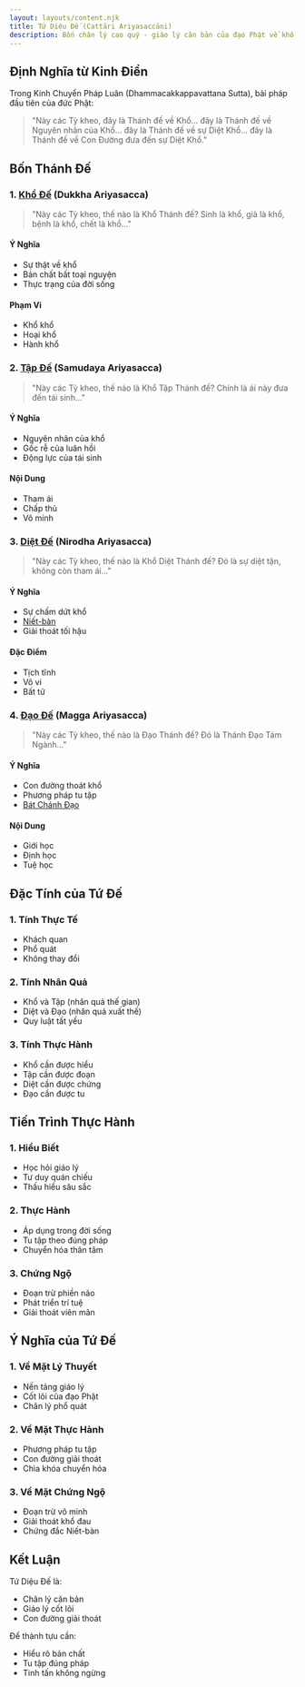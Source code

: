 ```yaml
---
layout: layouts/content.njk
title: Tứ Diệu Đế (Cattāri Ariyasaccāni)
description: Bốn chân lý cao quý - giáo lý căn bản của đạo Phật về khổ và con đường thoát khổ
---
```


## Định Nghĩa từ Kinh Điển

Trong Kinh Chuyển Pháp Luân (Dhammacakkappavattana Sutta), bài pháp đầu tiên của đức Phật:

> "Này các Tỳ kheo, đây là Thánh đế về Khổ... đây là Thánh đế về Nguyên nhân của Khổ... đây là Thánh đế về sự Diệt Khổ... đây là Thánh đế về Con Đường đưa đến sự Diệt Khổ."

## Bốn Thánh Đế

### 1. [Khổ Đế](/content/kho-de/) (Dukkha Ariyasacca)
> "Này các Tỳ kheo, thế nào là Khổ Thánh đế? Sinh là khổ, già là khổ, bệnh là khổ, chết là khổ..."

#### Ý Nghĩa
- Sự thật về khổ
- Bản chất bất toại nguyện
- Thực trạng của đời sống

#### Phạm Vi
- Khổ khổ
- Hoại khổ
- Hành khổ

### 2. [Tập Đế](/content/tap-de/) (Samudaya Ariyasacca)
> "Này các Tỳ kheo, thế nào là Khổ Tập Thánh đế? Chính là ái này đưa đến tái sinh..."

#### Ý Nghĩa
- Nguyên nhân của khổ
- Gốc rễ của luân hồi
- Động lực của tái sinh

#### Nội Dung
- Tham ái
- Chấp thủ
- Vô minh

### 3. [Diệt Đế](/content/diet-de/) (Nirodha Ariyasacca)
> "Này các Tỳ kheo, thế nào là Khổ Diệt Thánh đế? Đó là sự diệt tận, không còn tham ái..."

#### Ý Nghĩa
- Sự chấm dứt khổ
- [Niết-bàn](/content/niet-ban/)
- Giải thoát tối hậu

#### Đặc Điểm
- Tịch tĩnh
- Vô vi
- Bất tử

### 4. [Đạo Đế](/content/bat-chanh-dao/) (Magga Ariyasacca)
> "Này các Tỳ kheo, thế nào là Đạo Thánh đế? Đó là Thánh Đạo Tám Ngành..."

#### Ý Nghĩa
- Con đường thoát khổ
- Phương pháp tu tập
- [Bát Chánh Đạo](/content/bat-chanh-dao/)

#### Nội Dung
- Giới học
- Định học
- Tuệ học

## Đặc Tính của Tứ Đế

### 1. Tính Thực Tế
- Khách quan
- Phổ quát
- Không thay đổi

### 2. Tính Nhân Quả
- Khổ và Tập (nhân quả thế gian)
- Diệt và Đạo (nhân quả xuất thế)
- Quy luật tất yếu

### 3. Tính Thực Hành
- Khổ cần được hiểu
- Tập cần được đoạn
- Diệt cần được chứng
- Đạo cần được tu

## Tiến Trình Thực Hành

### 1. Hiểu Biết
- Học hỏi giáo lý
- Tư duy quán chiếu
- Thấu hiểu sâu sắc

### 2. Thực Hành
- Áp dụng trong đời sống
- Tu tập theo đúng pháp
- Chuyển hóa thân tâm

### 3. Chứng Ngộ
- Đoạn trừ phiền não
- Phát triển trí tuệ
- Giải thoát viên mãn

## Ý Nghĩa của Tứ Đế

### 1. Về Mặt Lý Thuyết
- Nền tảng giáo lý
- Cốt lõi của đạo Phật
- Chân lý phổ quát

### 2. Về Mặt Thực Hành
- Phương pháp tu tập
- Con đường giải thoát
- Chìa khóa chuyển hóa

### 3. Về Mặt Chứng Ngộ
- Đoạn trừ vô minh
- Giải thoát khổ đau
- Chứng đắc Niết-bàn

## Kết Luận

Tứ Diệu Đế là:
- Chân lý căn bản
- Giáo lý cốt lõi
- Con đường giải thoát

Để thành tựu cần:
- Hiểu rõ bản chất
- Tu tập đúng pháp
- Tinh tấn không ngừng
